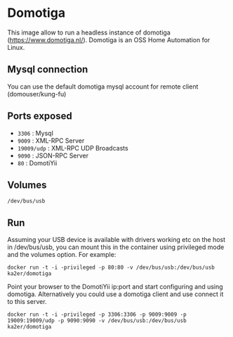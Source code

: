 Domotiga
========

This image allow to run a headless instance of domotiga (https://www.domotiga.nl/).
Domotiga is an OSS Home Automation for Linux.

Mysql connection
----------------

You can use the default domotiga mysql account for remote client (domouser/kung-fu)

Ports exposed
-------------

- `3306` : Mysql
- `9009` : XML-RPC Server
- `19009/udp` : XML-RPC UDP Broadcasts
- `9090` : JSON-RPC Server
- `80` : DomotiYii

Volumes
-------

`/dev/bus/usb`

Run
---

Assuming your USB device is available with drivers working etc on the host in /dev/bus/usb, you can mount this in the container using privileged mode and the volumes option. For example:

`docker run -t -i -privileged -p 80:80 -v /dev/bus/usb:/dev/bus/usb ka2er/domotiga` 

Point your browser to the DomotiYii ip:port and start configuring and using domotiga.
Alternatively you could use a domotiga client and use connect it to this server.

`docker run -t -i -privileged -p 3306:3306 -p 9009:9009 -p 19009:19009/udp -p 9090:9090 -v /dev/bus/usb:/dev/bus/usb ka2er/domotiga` 
